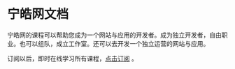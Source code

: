# 宁皓网文档

宁皓网的课程可以帮助您成为一个网站与应用的开发者。成为独立开发者，自由职业。也可以组队，成立工作室。还可以去开发一个独立运营的网站与应用。

订阅以后，即时在线学习所有课程，[点击订阅](https://ninghao.net/affiliate/51729/signup) 。

